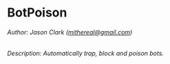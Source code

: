 BotPoison
==========
###### Author: Jason Clark (mithereal@gmail.com)

###### Description: Automatically trap, block and poison bots. 

